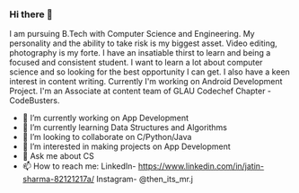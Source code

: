 ### Hi there 👋

I am pursuing B.Tech with Computer Science and Engineering. My personality and the ability to take risk is my biggest asset. Video editing, photography is my forte. I have an insatiable thirst to learn and being a focused and consistent student. I want to learn a lot about computer science and so looking for the best opportunity I can get. I also have a keen interest in content writing. Currently I'm working on Android Development Project. I'm an Associate at content team of GLAU Codechef Chapter - CodeBusters.

- 🔭 I’m currently working on App Development
- 🌱 I’m currently learning Data Structures and Algorithms
- 👯 I’m looking to collaborate on C/Python/Java
- 🤔 I’m interested in making projects on App Development 
- 💬 Ask me about CS
- 📫 How to reach me: LinkedIn- https://www.linkedin.com/in/jatin-sharma-82121217a/
                      Instagram- @then_its_mr.j
            
